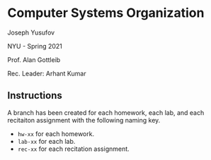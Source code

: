# Computer Systems Organization
Joseph Yusufov

NYU - Spring 2021

Prof. Alan Gottleib

Rec. Leader: Arhant Kumar

## Instructions
A branch has been created for each homework, each lab, and each recitaiton assignment with the following naming key.
* `hw-xx` for each homework.
* `lab-xx` for each lab.
* `rec-xx` for each recitation assignment.
